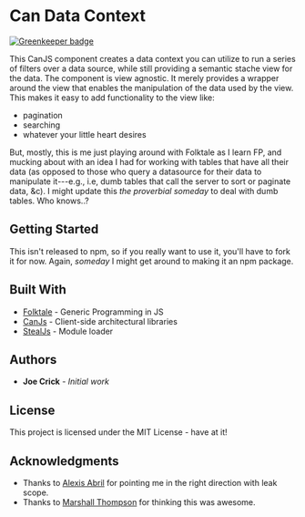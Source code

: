 # Can Data Context

[![Greenkeeper badge](https://badges.greenkeeper.io/joe-crick/can-data-context.svg)](https://greenkeeper.io/)

This CanJS component creates a data context you can utilize to run a series of filters over a data source, while still
providing a semantic stache view for the data. The component is view agnostic. It merely provides a wrapper around
the view that enables the manipulation of the data used by the view. This makes it easy to add functionality to 
the view like:

 * pagination
 * searching
 * whatever your little heart desires
 
But, mostly, this is me just playing around with Folktale as I learn FP, and mucking about with an idea I had 
for working with tables that have all their data (as opposed to those who query a datasource for their data to 
manipulate it---e.g., i.e, dumb tables that call the server to sort or paginate data, &c). I might update this 
_the proverbial someday_ to deal with dumb tables. Who knows..?

## Getting Started

This isn't released to npm, so if you really want to use it, you'll have to fork it for now. Again, _someday_
I might get around to making it an npm package.

## Built With

* [Folktale](http://folktalejs.org/) - Generic Programming in JS
* [CanJs](https://canjs.com/) - Client-side architectural libraries
* [StealJs](https://stealjs.com/) - Module loader

## Authors

* **Joe Crick** - *Initial work* 

## License

This project is licensed under the MIT License - have at it!

## Acknowledgments

* Thanks to [Alexis Abril](https://github.com/alexisabril) for pointing me in the right direction with leak scope.
* Thanks to [Marshall Thompson](https://github.com/marshallswain) for thinking this was awesome.

